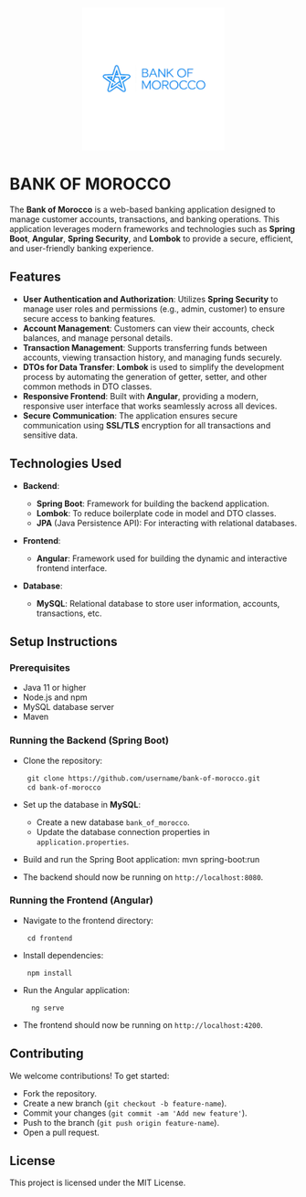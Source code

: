 <div align="center">
  <img src="./frontend/public/logo.png" width="250" />
</div>

# BANK OF MOROCCO 
The **Bank of Morocco** is a web-based banking application designed to manage customer accounts, transactions, and banking operations. This application leverages modern frameworks and technologies such as **Spring Boot**, **Angular**, **Spring Security**, and **Lombok** to provide a secure, efficient, and user-friendly banking experience.

## Features

- **User Authentication and Authorization**: Utilizes **Spring Security** to manage user roles and permissions (e.g., admin, customer) to ensure secure access to banking features.
- **Account Management**: Customers can view their accounts, check balances, and manage personal details.
- **Transaction Management**: Supports transferring funds between accounts, viewing transaction history, and managing funds securely.
- **DTOs for Data Transfer**: **Lombok** is used to simplify the development process by automating the generation of getter, setter, and other common methods in DTO classes.
- **Responsive Frontend**: Built with **Angular**, providing a modern, responsive user interface that works seamlessly across all devices.
- **Secure Communication**: The application ensures secure communication using **SSL/TLS** encryption for all transactions and sensitive data.

## Technologies Used

- **Backend**: 
  - **Spring Boot**: Framework for building the backend application.
  - **Lombok**: To reduce boilerplate code in model and DTO classes.
  - **JPA** (Java Persistence API): For interacting with relational databases.
  
- **Frontend**:
  - **Angular**: Framework used for building the dynamic and interactive frontend interface.

- **Database**:
  - **MySQL**: Relational database to store user information, accounts, transactions, etc.

  
## Setup Instructions

### Prerequisites

- Java 11 or higher
- Node.js and npm
- MySQL database server
- Maven

### Running the Backend (Spring Boot)

- Clone the repository:
  ```
   git clone https://github.com/username/bank-of-morocco.git
   cd bank-of-morocco
  ```
- Set up the database in **MySQL**:
   - Create a new database `bank_of_morocco`.
   - Update the database connection properties in `application.properties`.

- Build and run the Spring Boot application:
   mvn spring-boot:run

- The backend should now be running on `http://localhost:8080`.

### Running the Frontend (Angular)

- Navigate to the frontend directory:
  ```
   cd frontend
  ```

- Install dependencies:
  ```
   npm install
  ```
- Run the Angular application:
  ```
    ng serve
  ```
- The frontend should now be running on `http://localhost:4200`.

## Contributing

We welcome contributions! To get started:

- Fork the repository.
- Create a new branch (`git checkout -b feature-name`).
- Commit your changes (`git commit -am 'Add new feature'`).
- Push to the branch (`git push origin feature-name`).
- Open a pull request.

## License

This project is licensed under the MIT License.
